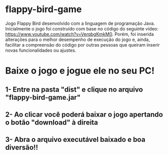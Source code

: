 # flappy-bird-game
Jogo Flappy Bird desenvolvido com a linguagem de programação Java. Inicialmente o jogo foi construído com base no código do seguinte vídeo: https://www.youtube.com/watch?v=VerqbgKmkM0. Porém, foi inserida alterações para o melhor desempenho de execução do jogo e, ainda, facilitar a compreensão do código por outras pessoas que queiram inserir novas funcionalidades ou ajustes.

# Baixe o jogo e jogue ele no seu PC!
## 1- Entre na pasta "dist" e clique no arquivo "flappy-bird-game.jar"
## 2- Ao clicar você poderá baixar o jogo apertando o botão "download" à direita
## 3- Abra o arquivo executável baixado e boa diversão!!
